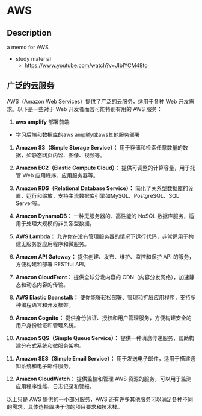 # AWS
## Description
a memo for AWS
  - study material
    - https://www.youtube.com/watch?v=JIbIYCM48to

## 广泛的云服务
AWS（Amazon Web Services）提供了广泛的云服务，适用于各种 Web 开发需求。以下是一些对于 Web 开发者而言可能特别有用的 AWS 服务：
1. **aws amplify** 部署前端
  - 学习后端和数据库的aws amplify或aws其他服务部署

1. **Amazon S3（Simple Storage Service）：** 用于存储和检索任意数量的数据，如静态网页内容、图像、视频等。

2. **Amazon EC2（Elastic Compute Cloud）：** 提供可调整的计算容量，用于托管 Web 应用程序、应用服务器等。

3. **Amazon RDS（Relational Database Service）：** 简化了关系型数据库的设置、运行和缩放，支持主流数据库引擎如MySQL、PostgreSQL、SQL Server等。

4. **Amazon DynamoDB：** 一种无服务器的、高性能的 NoSQL 数据库服务，适用于处理大规模的非关系型数据。

5. **AWS Lambda：** 允许你在没有管理服务器的情况下运行代码，非常适用于构建无服务器应用程序和微服务。

6. **Amazon API Gateway：** 提供创建、发布、维护、监控和保护 API 的服务，方便构建和部署 RESTful API。

7. **Amazon CloudFront：** 提供全球分发内容的 CDN（内容分发网络），加速静态和动态内容的传输。

8. **AWS Elastic Beanstalk：** 使你能够轻松部署、管理和扩展应用程序，支持多种编程语言和开发框架。

9. **Amazon Cognito：** 提供身份验证、授权和用户管理服务，方便构建安全的用户身份验证和管理系统。

10. **Amazon SQS（Simple Queue Service）：** 提供一种消息传递服务，帮助构建分布式系统和微服务架构。

11. **Amazon SES（Simple Email Service）：** 用于发送电子邮件，适用于搭建通知系统和电子邮件服务。

12. **Amazon CloudWatch：** 提供监控和管理 AWS 资源的服务，可以用于监测应用程序性能、日志记录和警报。

以上只是 AWS 提供的一小部分服务，AWS 还有许多其他服务可以满足各种不同的需求。具体选择取决于你的项目要求和技术栈。